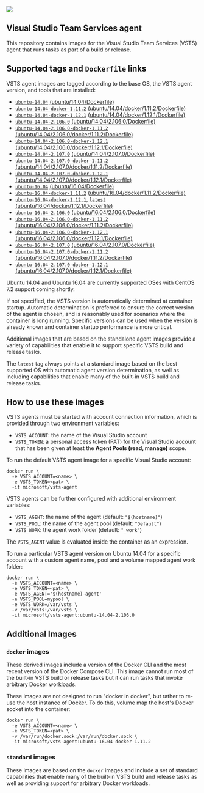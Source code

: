 ![](https://github.com/microsoft/vsts-agent-docker/raw/master/images/vsts.png)

## Visual Studio Team Services agent
This repository contains images for the Visual Studio Team Services (VSTS) agent that runs tasks as part of a build or release.

## Supported tags and `Dockerfile` links
VSTS agent images are tagged according to the base OS, the VSTS agent version, and tools that are installed:

- [`ubuntu-14.04`](https://github.com/microsoft/vsts-agent-docker/blob/20c336acee660ade7b64ab6328263350ed6f1f42/ubuntu/14.04/Dockerfile) [(ubuntu/14.04/Dockerfile)](https://github.com/microsoft/vsts-agent-docker/blob/20c336acee660ade7b64ab6328263350ed6f1f42/ubuntu/14.04/Dockerfile)
- [`ubuntu-14.04-docker-1.11.2`](https://github.com/microsoft/vsts-agent-docker/blob/20c336acee660ade7b64ab6328263350ed6f1f42/ubuntu/14.04/docker/1.11.2/Dockerfile) [(ubuntu/14.04/docker/1.11.2/Dockerfile)](https://github.com/microsoft/vsts-agent-docker/blob/20c336acee660ade7b64ab6328263350ed6f1f42/ubuntu/14.04/docker/1.11.2/Dockerfile)
- [`ubuntu-14.04-docker-1.12.1`](https://github.com/microsoft/vsts-agent-docker/blob/20c336acee660ade7b64ab6328263350ed6f1f42/ubuntu/14.04/docker/1.12.1/Dockerfile) [(ubuntu/14.04/docker/1.12.1/Dockerfile)](https://github.com/microsoft/vsts-agent-docker/blob/20c336acee660ade7b64ab6328263350ed6f1f42/ubuntu/14.04/docker/1.12.1/Dockerfile)
- [`ubuntu-14.04-2.106.0`](https://github.com/microsoft/vsts-agent-docker/blob/20c336acee660ade7b64ab6328263350ed6f1f42/ubuntu/14.04/2.106.0/Dockerfile) [(ubuntu/14.04/2.106.0/Dockerfile)](https://github.com/microsoft/vsts-agent-docker/blob/20c336acee660ade7b64ab6328263350ed6f1f42/ubuntu/14.04/2.106.0/Dockerfile)
- [`ubuntu-14.04-2.106.0-docker-1.11.2`](https://github.com/microsoft/vsts-agent-docker/blob/20c336acee660ade7b64ab6328263350ed6f1f42/ubuntu/14.04/2.106.0/docker/1.11.2/Dockerfile) [(ubuntu/14.04/2.106.0/docker/1.11.2/Dockerfile)](https://github.com/microsoft/vsts-agent-docker/blob/20c336acee660ade7b64ab6328263350ed6f1f42/ubuntu/14.04/2.106.0/docker/1.11.2/Dockerfile)
- [`ubuntu-14.04-2.106.0-docker-1.12.1`](https://github.com/microsoft/vsts-agent-docker/blob/20c336acee660ade7b64ab6328263350ed6f1f42/ubuntu/14.04/2.106.0/docker/1.12.1/Dockerfile) [(ubuntu/14.04/2.106.0/docker/1.12.1/Dockerfile)](https://github.com/microsoft/vsts-agent-docker/blob/20c336acee660ade7b64ab6328263350ed6f1f42/ubuntu/14.04/2.106.0/docker/1.12.1/Dockerfile)
- [`ubuntu-14.04-2.107.0`](https://github.com/microsoft/vsts-agent-docker/blob/20c336acee660ade7b64ab6328263350ed6f1f42/ubuntu/14.04/2.107.0/Dockerfile) [(ubuntu/14.04/2.107.0/Dockerfile)](https://github.com/microsoft/vsts-agent-docker/blob/20c336acee660ade7b64ab6328263350ed6f1f42/ubuntu/14.04/2.107.0/Dockerfile)
- [`ubuntu-14.04-2.107.0-docker-1.11.2`](https://github.com/microsoft/vsts-agent-docker/blob/20c336acee660ade7b64ab6328263350ed6f1f42/ubuntu/14.04/2.107.0/docker/1.11.2/Dockerfile) [(ubuntu/14.04/2.107.0/docker/1.11.2/Dockerfile)](https://github.com/microsoft/vsts-agent-docker/blob/20c336acee660ade7b64ab6328263350ed6f1f42/ubuntu/14.04/2.107.0/docker/1.11.2/Dockerfile)
- [`ubuntu-14.04-2.107.0-docker-1.12.1`](https://github.com/microsoft/vsts-agent-docker/blob/20c336acee660ade7b64ab6328263350ed6f1f42/ubuntu/14.04/2.107.0/docker/1.12.1/Dockerfile) [(ubuntu/14.04/2.107.0/docker/1.12.1/Dockerfile)](https://github.com/microsoft/vsts-agent-docker/blob/20c336acee660ade7b64ab6328263350ed6f1f42/ubuntu/14.04/2.107.0/docker/1.12.1/Dockerfile)
- [`ubuntu-16.04`](https://github.com/microsoft/vsts-agent-docker/blob/20c336acee660ade7b64ab6328263350ed6f1f42/ubuntu/16.04/Dockerfile) [(ubuntu/16.04/Dockerfile)](https://github.com/microsoft/vsts-agent-docker/blob/20c336acee660ade7b64ab6328263350ed6f1f42/ubuntu/16.04/Dockerfile)
- [`ubuntu-16.04-docker-1.11.2`](https://github.com/microsoft/vsts-agent-docker/blob/20c336acee660ade7b64ab6328263350ed6f1f42/ubuntu/16.04/docker/1.11.2/Dockerfile) [(ubuntu/16.04/docker/1.11.2/Dockerfile)](https://github.com/microsoft/vsts-agent-docker/blob/20c336acee660ade7b64ab6328263350ed6f1f42/ubuntu/16.04/docker/1.11.2/Dockerfile)
- [`ubuntu-16.04-docker-1.12.1`](https://github.com/microsoft/vsts-agent-docker/blob/20c336acee660ade7b64ab6328263350ed6f1f42/ubuntu/16.04/docker/1.12.1/Dockerfile), [`latest`](https://github.com/microsoft/vsts-agent-docker/blob/20c336acee660ade7b64ab6328263350ed6f1f42/ubuntu/16.04/docker/1.12.1/Dockerfile) [(ubuntu/16.04/docker/1.12.1/Dockerfile)](https://github.com/microsoft/vsts-agent-docker/blob/20c336acee660ade7b64ab6328263350ed6f1f42/ubuntu/16.04/docker/1.12.1/Dockerfile)
- [`ubuntu-16.04-2.106.0`](https://github.com/microsoft/vsts-agent-docker/blob/20c336acee660ade7b64ab6328263350ed6f1f42/ubuntu/16.04/2.106.0/Dockerfile) [(ubuntu/16.04/2.106.0/Dockerfile)](https://github.com/microsoft/vsts-agent-docker/blob/20c336acee660ade7b64ab6328263350ed6f1f42/ubuntu/16.04/2.106.0/Dockerfile)
- [`ubuntu-16.04-2.106.0-docker-1.11.2`](https://github.com/microsoft/vsts-agent-docker/blob/20c336acee660ade7b64ab6328263350ed6f1f42/ubuntu/16.04/2.106.0/docker/1.11.2/Dockerfile) [(ubuntu/16.04/2.106.0/docker/1.11.2/Dockerfile)](https://github.com/microsoft/vsts-agent-docker/blob/20c336acee660ade7b64ab6328263350ed6f1f42/ubuntu/16.04/2.106.0/docker/1.11.2/Dockerfile)
- [`ubuntu-16.04-2.106.0-docker-1.12.1`](https://github.com/microsoft/vsts-agent-docker/blob/20c336acee660ade7b64ab6328263350ed6f1f42/ubuntu/16.04/2.106.0/docker/1.12.1/Dockerfile) [(ubuntu/16.04/2.106.0/docker/1.12.1/Dockerfile)](https://github.com/microsoft/vsts-agent-docker/blob/20c336acee660ade7b64ab6328263350ed6f1f42/ubuntu/16.04/2.106.0/docker/1.12.1/Dockerfile)
- [`ubuntu-16.04-2.107.0`](https://github.com/microsoft/vsts-agent-docker/blob/20c336acee660ade7b64ab6328263350ed6f1f42/ubuntu/16.04/2.107.0/Dockerfile) [(ubuntu/16.04/2.107.0/Dockerfile)](https://github.com/microsoft/vsts-agent-docker/blob/20c336acee660ade7b64ab6328263350ed6f1f42/ubuntu/16.04/2.107.0/Dockerfile)
- [`ubuntu-16.04-2.107.0-docker-1.11.2`](https://github.com/microsoft/vsts-agent-docker/blob/20c336acee660ade7b64ab6328263350ed6f1f42/ubuntu/16.04/2.107.0/docker/1.11.2/Dockerfile) [(ubuntu/16.04/2.107.0/docker/1.11.2/Dockerfile)](https://github.com/microsoft/vsts-agent-docker/blob/20c336acee660ade7b64ab6328263350ed6f1f42/ubuntu/16.04/2.107.0/docker/1.11.2/Dockerfile)
- [`ubuntu-16.04-2.107.0-docker-1.12.1`](https://github.com/microsoft/vsts-agent-docker/blob/20c336acee660ade7b64ab6328263350ed6f1f42/ubuntu/16.04/2.107.0/docker/1.12.1/Dockerfile) [(ubuntu/16.04/2.107.0/docker/1.12.1/Dockerfile)](https://github.com/microsoft/vsts-agent-docker/blob/20c336acee660ade7b64ab6328263350ed6f1f42/ubuntu/16.04/2.107.0/docker/1.12.1/Dockerfile)

Ubuntu 14.04 and Ubuntu 16.04 are currently supported OSes with CentOS 7.2 support coming shortly.

If not specified, the VSTS version is automatically determined at container startup. Automatic determination is preferred to ensure the correct version of the agent is chosen, and is reasonably used for scenarios where the container is long running. Specific versions can be used when the version is already known and container startup performance is more critical.

Additional images that are based on the standalone agent images provide a variety of capabilities that enable it to support specific VSTS build and release tasks.

The `latest` tag always points at a standard image based on the best supported OS with automatic agent version determination, as well as including capabilities that enable many of the built-in VSTS build and release tasks. 

## How to use these images
VSTS agents must be started with account connection information, which is provided through two environment variables:

- `VSTS_ACCOUNT`: the name of the Visual Studio account
- `VSTS_TOKEN`: a personal access token (PAT) for the Visual Studio account that has been given at least the **Agent Pools (read, manage)** scope.

To run the default VSTS agent image for a specific Visual Studio account:
```
docker run \
  -e VSTS_ACCOUNT=<name> \
  -e VSTS_TOKEN=<pat> \
  -it microsoft/vsts-agent
```

VSTS agents can be further configured with additional environment variables:

- `VSTS_AGENT`: the name of the agent (default: `"$(hostname)"`)
- `VSTS_POOL`: the name of the agent pool (default: `"Default"`)
- `VSTS_WORK`: the agent work folder (default: `"_work"`)

The `VSTS_AGENT` value is evaluated inside the container as an expression.

To run a particular VSTS agent version on Ubuntu 14.04 for a specific account with a custom agent name, pool and a volume mapped agent work folder:
```
docker run \
  -e VSTS_ACCOUNT=<name> \
  -e VSTS_TOKEN=<pat> \
  -e VSTS_AGENT='$(hostname)-agent'
  -e VSTS_POOL=mypool \
  -e VSTS_WORK=/var/vsts \
  -v /var/vsts:/var/vsts \
  -it microsoft/vsts-agent:ubuntu-14.04-2.106.0
```

## Additional Images

### `docker` images
These derived images include a version of the Docker CLI and the most recent version of the Docker Compose CLI. This image cannot run most of the built-in VSTS build or release tasks but it can run tasks that invoke arbitrary Docker workloads.

These images are not designed to run "docker in docker", but rather to re-use the host instance of Docker. To do this, volume map the host's Docker socket into the container:
```
docker run \
  -e VSTS_ACCOUNT=<name> \
  -e VSTS_TOKEN=<pat> \
  -v /var/run/docker.sock:/var/run/docker.sock \
  -it microsoft/vsts-agent:ubuntu-16.04-docker-1.11.2
```

### `standard` images
These images are based on the `docker` images and include a set of standard capabilities that enable many of the built-in VSTS build and release tasks as well as providing support for arbitrary Docker workloads.